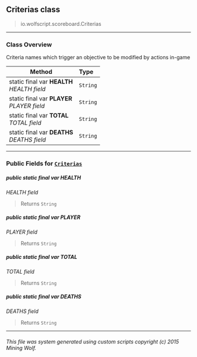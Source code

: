 ## Criterias __class__

>io.wolfscript.scoreboard.Criterias

---

### Class Overview

Criteria names which trigger an objective to be modified by actions in-game

Method | Type   
--- | :--- 
static final var __HEALTH__ <br> _HEALTH field_ | `String`
static final var __PLAYER__ <br> _PLAYER field_ | `String`
static final var __TOTAL__ <br> _TOTAL field_ | `String`
static final var __DEATHS__ <br> _DEATHS field_ | `String`



---


### Public Fields for [`Criterias`](Criterias.md)

##### <a id='health'></a>public static final var __HEALTH__

_HEALTH field_

>Returns
>  `String`

##### <a id='player'></a>public static final var __PLAYER__

_PLAYER field_

>Returns
>  `String`

##### <a id='total'></a>public static final var __TOTAL__

_TOTAL field_

>Returns
>  `String`

##### <a id='deaths'></a>public static final var __DEATHS__

_DEATHS field_

>Returns
>  `String`

---


###### This file was system generated using custom scripts copyright (c) 2015 Mining Wolf.
	

